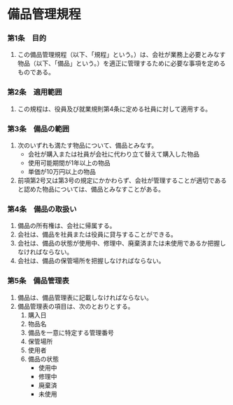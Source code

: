 # 備品管理規程

### 第1条　目的

1. この備品管理規程（以下、「規程」という。）は、会社が業務上必要とみなす物品（以下、「備品」という。）を適正に管理するために必要な事項を定めるものである。

### 第2条　適用範囲

1. この規程は、役員及び就業規則第4条に定める社員に対して適用する。

### 第3条　備品の範囲

1. 次のいずれも満たす物品について、備品とみなす。
    - 会社が購入または社員が会社に代わり立て替えて購入した物品
    - 使用可能期間が1年以上の物品
    - 単価が10万円以上の物品
2. 前項第2号又は第3号の規定にかかわらず、会社が管理することが適切であると認めた物品については、備品とみなすことがある。

### 第4条　備品の取扱い

1. 備品の所有権は、会社に帰属する。
2. 会社は、備品を社員または役員に貸与することができる。
3. 会社は、備品の状態が使用中、修理中、廃棄済または未使用であるか把握しなければならない。
5. 会社は、備品の保管場所を把握しなければならない。

### 第5条　備品管理表

1. 備品は、備品管理表に記載しなければならない。
2. 備品管理表の項目は、次のとおりとする。
    1. 購入日
    2. 物品名
    3. 備品を一意に特定する管理番号
    4. 保管場所
    5. 使用者
    6. 備品の状態
        - 使用中
        - 修理中
        - 廃棄済
        - 未使用
